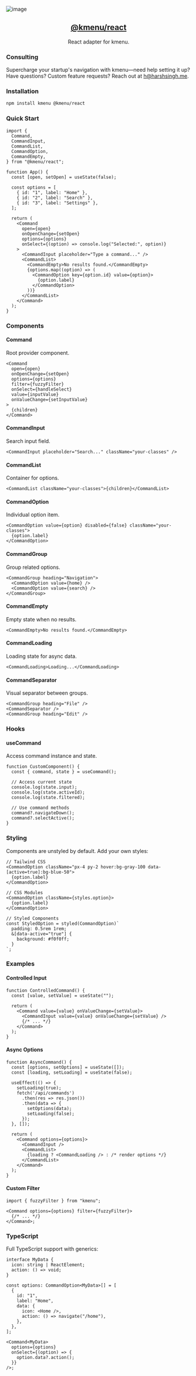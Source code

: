 ![image](https://kmenu.harshsingh.me/og.png)

<p align="center">
  <a href="https://kmenu.harshsingh.me/">
    <h2 align="center">@kmenu/react</h2>
  </a>
</p>

<p align="center">React adapter for kmenu.</p>

### Consulting

Supercharge your startup's navigation with kmenu—need help setting it up? Have questions? Custom feature requests? Reach out at [h@harshsingh.me](mailto:h@harshsingh.me).

### Installation

```bash
npm install kmenu @kmenu/react
```

### Quick Start

```tsx
import {
  Command,
  CommandInput,
  CommandList,
  CommandOption,
  CommandEmpty,
} from "@kmenu/react";

function App() {
  const [open, setOpen] = useState(false);

  const options = [
    { id: "1", label: "Home" },
    { id: "2", label: "Search" },
    { id: "3", label: "Settings" },
  ];

  return (
    <Command
      open={open}
      onOpenChange={setOpen}
      options={options}
      onSelect={(option) => console.log("Selected:", option)}
    >
      <CommandInput placeholder="Type a command..." />
      <CommandList>
        <CommandEmpty>No results found.</CommandEmpty>
        {options.map((option) => (
          <CommandOption key={option.id} value={option}>
            {option.label}
          </CommandOption>
        ))}
      </CommandList>
    </Command>
  );
}
```

### Components

#### Command

Root provider component.

```tsx
<Command
  open={open}
  onOpenChange={setOpen}
  options={options}
  filter={fuzzyFilter}
  onSelect={handleSelect}
  value={inputValue}
  onValueChange={setInputValue}
>
  {children}
</Command>
```

#### CommandInput

Search input field.

```tsx
<CommandInput placeholder="Search..." className="your-classes" />
```

#### CommandList

Container for options.

```tsx
<CommandList className="your-classes">{children}</CommandList>
```

#### CommandOption

Individual option item.

```tsx
<CommandOption value={option} disabled={false} className="your-classes">
  {option.label}
</CommandOption>
```

#### CommandGroup

Group related options.

```tsx
<CommandGroup heading="Navigation">
  <CommandOption value={home} />
  <CommandOption value={search} />
</CommandGroup>
```

#### CommandEmpty

Empty state when no results.

```tsx
<CommandEmpty>No results found.</CommandEmpty>
```

#### CommandLoading

Loading state for async data.

```tsx
<CommandLoading>Loading...</CommandLoading>
```

#### CommandSeparator

Visual separator between groups.

```tsx
<CommandGroup heading="File" />
<CommandSeparator />
<CommandGroup heading="Edit" />
```

### Hooks

#### useCommand

Access command instance and state.

```tsx
function CustomComponent() {
  const { command, state } = useCommand();

  // Access current state
  console.log(state.input);
  console.log(state.activeId);
  console.log(state.filtered);

  // Use command methods
  command?.navigateDown();
  command?.selectActive();
}
```

### Styling

Components are unstyled by default. Add your own styles:

```tsx
// Tailwind CSS
<CommandOption className="px-4 py-2 hover:bg-gray-100 data-[active=true]:bg-blue-50">
  {option.label}
</CommandOption>

// CSS Modules
<CommandOption className={styles.option}>
  {option.label}
</CommandOption>

// Styled Components
const StyledOption = styled(CommandOption)`
  padding: 0.5rem 1rem;
  &[data-active="true"] {
    background: #f0f0ff;
  }
`;
```

### Examples

#### Controlled Input

```tsx
function ControlledCommand() {
  const [value, setValue] = useState("");

  return (
    <Command value={value} onValueChange={setValue}>
      <CommandInput value={value} onValueChange={setValue} />
      {/* ... */}
    </Command>
  );
}
```

#### Async Options

```tsx
function AsyncCommand() {
  const [options, setOptions] = useState([]);
  const [loading, setLoading] = useState(false);

  useEffect(() => {
    setLoading(true);
    fetch('/api/commands')
      .then(res => res.json())
      .then(data => {
        setOptions(data);
        setLoading(false);
      });
  }, []);

  return (
    <Command options={options}>
      <CommandInput />
      <CommandList>
        {loading ? <CommandLoading /> : /* render options */}
      </CommandList>
    </Command>
  );
}
```

#### Custom Filter

```tsx
import { fuzzyFilter } from "kmenu";

<Command options={options} filter={fuzzyFilter}>
  {/* ... */}
</Command>;
```

### TypeScript

Full TypeScript support with generics:

```tsx
interface MyData {
  icon: string | ReactElement;
  action: () => void;
}

const options: CommandOption<MyData>[] = [
  {
    id: "1",
    label: "Home",
    data: {
      icon: <Home />,
      action: () => navigate("/home"),
    },
  },
];

<Command<MyData>
  options={options}
  onSelect={(option) => {
    option.data?.action();
  }}
/>;
```

